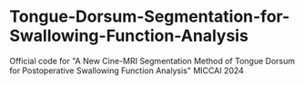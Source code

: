 # Tongue-Dorsum-Segmentation-for-Swallowing-Function-Analysis
Official code for "A New Cine-MRI Segmentation Method of Tongue Dorsum for Postoperative Swallowing Function Analysis" MICCAI 2024
